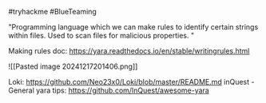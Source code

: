 #tryhackme #BlueTeaming 

"Programming language which we can make rules to identify certain strings within files. Used to scan files for malicious properties. "


Making rules doc: https://yara.readthedocs.io/en/stable/writingrules.html

![[Pasted image 20241217201406.png]]




Loki: https://github.com/Neo23x0/Loki/blob/master/README.md
inQuest - General yara tips: https://github.com/InQuest/awesome-yara